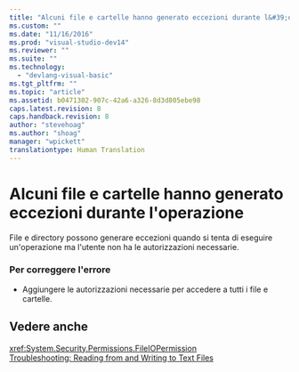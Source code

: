 ```yaml
---
title: "Alcuni file e cartelle hanno generato eccezioni durante l&#39;operazione | Microsoft Docs"
ms.custom: ""
ms.date: "11/16/2016"
ms.prod: "visual-studio-dev14"
ms.reviewer: ""
ms.suite: ""
ms.technology: 
  - "devlang-visual-basic"
ms.tgt_pltfrm: ""
ms.topic: "article"
ms.assetid: b0471302-907c-42a6-a326-8d3d805ebe98
caps.latest.revision: 8
caps.handback.revision: 8
author: "stevehoag"
ms.author: "shoag"
manager: "wpickett"
translationtype: Human Translation
---
```

# Alcuni file e cartelle hanno generato eccezioni durante l&#39;operazione
File e directory possono generare eccezioni quando si tenta di eseguire un'operazione ma l'utente non ha le autorizzazioni necessarie.  
  
### Per correggere l'errore  
  
-   Aggiungere le autorizzazioni necessarie per accedere a tutti i file e cartelle.  
  
## Vedere anche  
 <xref:System.Security.Permissions.FileIOPermission>   
 [Troubleshooting: Reading from and Writing to Text Files](../../visual-basic/developing-apps/programming/drives-directories-files/troubleshooting-reading-from-and-writing-to-text-files.md)